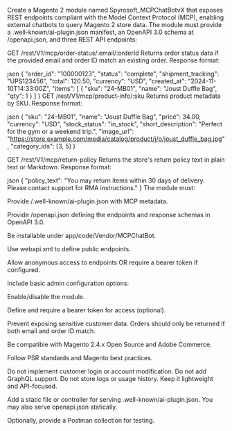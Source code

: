 Create a Magento 2 module named Spyrosoft_MCPChatBotvX that exposes REST endpoints compliant with the Model Context Protocol (MCP), enabling external chatbots to query Magento 2 store data. The module must provide a .well-known/ai-plugin.json manifest, an OpenAPI 3.0 schema at /openapi.json, and three REST API endpoints:

GET /rest/V1/mcp/order-status/:email/:orderId
Returns order status data if the provided email and order ID match an existing order.
Response format:

json
{
  "order_id": "100000123",
  "status": "complete",
  "shipment_tracking": "UPS123456",
  "total": 120.50,
  "currency": "USD",
  "created_at": "2024-11-10T14:33:00Z",
  "items": [
    {
      "sku": "24-MB01",
      "name": "Joust Duffle Bag",
      "qty": 1
    }
  ]
}
GET /rest/V1/mcp/product-info/:sku
Returns product metadata by SKU.
Response format:

json
{
  "sku": "24-MB01",
  "name": "Joust Duffle Bag",
  "price": 34.00,
  "currency": "USD",
  "stock_status": "in_stock",
  "short_description": "Perfect for the gym or a weekend trip.",
  "image_url": "https://store.example.com/media/catalog/product/j/o/joust_duffle_bag.jpg",
  "category_ids": [3, 5]
}

GET /rest/V1/mcp/return-policy
Returns the store's return policy text in plain text or Markdown.
Response format:

json
{
  "policy_text": "You may return items within 30 days of delivery. Please contact support for RMA instructions."
}
The module must:

Provide /.well-known/ai-plugin.json with MCP metadata.

Provide /openapi.json defining the endpoints and response schemas in OpenAPI 3.0.

Be installable under app/code/Vendor/MCPChatBot.

Use webapi.xml to define public endpoints.

Allow anonymous access to endpoints OR require a bearer token if configured.

Include basic admin configuration options:

Enable/disable the module.

Define and require a bearer token for access (optional).

Prevent exposing sensitive customer data. Orders should only be returned if both email and order ID match.

Be compatible with Magento 2.4.x Open Source and Adobe Commerce.

Follow PSR standards and Magento best practices.

Do not implement customer login or account modification. Do not add GraphQL support. Do not store logs or usage history. Keep it lightweight and API-focused.

Add a static file or controller for serving .well-known/ai-plugin.json. You may also serve openapi.json statically.

Optionally, provide a Postman collection for testing.